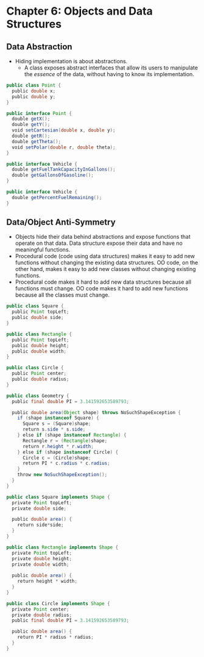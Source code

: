 # Chapter 6: Objects and Data Structures

## Data Abstraction

* Hiding implementation is about abstractions.
  * A class exposes abstract interfaces that allow its users to manipulate the *essence* of the data, without having to know its implementation.

```java
public class Point {
  public double x;
  public double y;
}
```

```java
public interface Point {
  double getX();
  double getY();
  void setCartesian(double x, double y);
  double getR();
  double getTheta();
  void setPolar(double r, double theta);
}
```

```java
public interface Vehicle {
  double getFuelTankCapacityInGallons();
  double getGallonsOfGasoline();
}
```

```java
public interface Vehicle {
  double getPercentFuelRemaining();
}
```

## Data/Object Anti-Symmetry

* Objects hide their data behind abstractions and expose functions that operate on that data. Data structure expose their data and have no meaningful functions.
* Procedural code (code using data structures) makes it easy to add new functions without changing the existing data structures. OO code, on the other hand, makes it easy to add new classes without changing existing functions.
* Procedural code makes it hard to add new data structures because all functions must change. OO code makes it hard to add new functions because all the classes must change.

```java
public class Square {
  public Point topLeft;
  public double side;
}

public class Rectangle {
  public Point topLeft;
  public double height;
  public double width;
}

public class Circle {
  public Point center;
  public double radius;
}

public class Geometry {
  public final double PI = 3.141592653589793;

  public double area(Object shape) throws NoSuchShapeException {
    if (shape instanceof Square) {
      Square s = (Square)shape;
      return s.side * s.side;
    } else if (shape instanceof Rectangle) {
      Rectangle r = (Rectangle)shape;
      return r.height * r.width;
    } else if (shape instanceof Circle) {
      Circle c = (Circle)shape;
      return PI * c.radius * c.radius;
    }
    throw new NoSuchShapeException();
  }
}
```

```java
public class Square implements Shape {
  private Point topLeft;
  private double side;

  public double area() {
    return side*side;
  }
}

public class Rectangle implements Shape {
  private Point topLeft;
  private double height;
  private double width;
 
  public double area() {
    return height * width;
  }
}

public class Circle implements Shape {
  private Point center;
  private double radius;
  public final double PI = 3.141592653589793;

  public double area() {
    return PI * radius * radius;
  }
}
```
